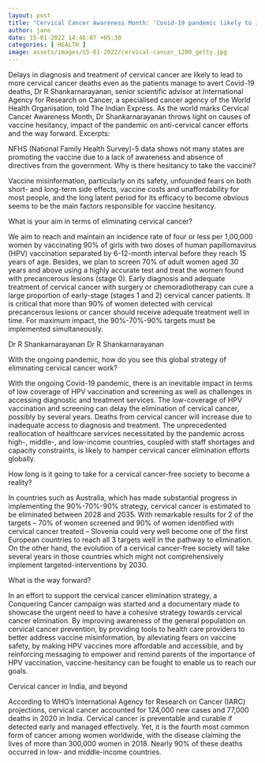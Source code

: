 ```yaml
---
layout: post
title: "Cervical Cancer Awareness Month: ‘Covid-19 pandemic likely to impact HPV vaccination, screening,’ says WHO expert"
author: jane 
date: 15-01-2022 14:46:07 +05:30 
categories: [ HEALTH ] 
image: assets/images/15-01-2022/cervical-cancer_1200_getty.jpg
---
```

Delays in diagnosis and treatment of cervical cancer are likely to lead to more cervical cancer deaths even as the patients manage to avert Covid-19 deaths, Dr R Shankarnarayanan, senior scientific advisor at International Agency for Research on Cancer, a specialised cancer agency of the World Health Organisation, told The Indian Express. As the world marks Cervical Cancer Awareness Month, Dr Shankarnarayanan throws light on causes of vaccine hesitancy, impact of the pandemic on anti-cervical cancer efforts and the way forward. Excerpts:

NFHS (National Family Health Survey)-5 data shows not many states are promoting the vaccine due to a lack of awareness and absence of directives from the government. Why is there hesitancy to take the vaccine?

Vaccine misinformation, particularly on its safety, unfounded fears on both short- and long-term side effects, vaccine costs and unaffordability for most people, and the long latent period for its efficacy to become obvious seems to be the main factors responsible for vaccine hesitancy.

What is your aim in terms of eliminating cervical cancer?

We aim to reach and maintain an incidence rate of four or less per 1,00,000 women by vaccinating 90% of girls with two doses of human papillomavirus (HPV) vaccination separated by 6-12-month interval before they reach 15 years of age. Besides, we plan to screen 70% of adult women aged 30 years and above using a highly accurate test and treat the women found with precancerous lesions (stage 0). Early diagnosis and adequate treatment of cervical cancer with surgery or chemoradiotherapy can cure a large proportion of early-stage (stages 1 and 2) cervical cancer patients. It is critical that more than 90% of women detected with cervical precancerous lesions or cancer should receive adequate treatment well in time. For maximum impact, the 90%-70%-90% targets must be implemented simultaneously.

Dr R Shankarnarayanan Dr R Shankarnarayanan

With the ongoing pandemic, how do you see this global strategy of eliminating cervical cancer work?

With the ongoing Covid-19 pandemic, there is an inevitable impact in terms of low coverage of HPV vaccination and screening as well as challenges in accessing diagnostic and treatment services. The low-coverage of HPV vaccination and screening can delay the elimination of cervical cancer, possibly by several years. Deaths from cervical cancer will increase due to inadequate access to diagnosis and treatment. The unprecedented reallocation of healthcare services necessitated by the pandemic across high-, middle-, and low-income countries, coupled with staff shortages and capacity constraints, is likely to hamper cervical cancer elimination efforts globally.

How long is it going to take for a cervical cancer-free society to become a reality?

In countries such as Australia, which has made substantial progress in implementing the 90%-70%-90% strategy, cervical cancer is estimated to be eliminated between 2028 and 2035. With remarkable results for 2 of the targets – 70% of women screened and 90% of women identified with cervical cancer treated – Slovenia could very well become one of the first European countries to reach all 3 targets well in the pathway to elimination. On the other hand, the evolution of a cervical cancer-free society will take several years in those countries which might not comprehensively implement targeted-interventions by 2030.

What is the way forward?

In an effort to support the cervical cancer elimination strategy, a Conquering Cancer campaign was started and a documentary made to showcase the urgent need to have a cohesive strategy towards cervical cancer elimination. By improving awareness of the general population on cervical cancer prevention, by providing tools to health care providers to better address vaccine misinformation, by alleviating fears on vaccine safety, by making HPV vaccines more affordable and accessible, and by reinforcing messaging to empower and remind parents of the importance of HPV vaccination, vaccine-hesitancy can be fought to enable us to reach our goals.

Cervical cancer in India, and beyond

According to WHO’s International Agency for Research on Cancer (IARC) projections, cervical cancer accounted for 124,000 new cases and 77,000 deaths in 2020 in India. Cervical cancer is preventable and curable if detected early and managed effectively. Yet, it is the fourth most common form of cancer among women worldwide, with the disease claiming the lives of more than 300,000 women in 2018. Nearly 90% of these deaths occurred in low- and middle-income countries.